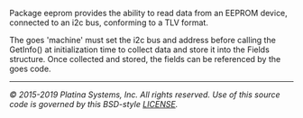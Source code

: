 Package eeprom provides the ability to read data from an EEPROM device,
connected to an i2c bus, conforming to a TLV format.

The goes 'machine' must set the i2c bus and address before calling the
GetInfo() at initialization time to collect data and store it into the
Fields structure. Once collected and stored, the fields can be referenced by
the goes code.

---

*&copy; 2015-2019 Platina Systems, Inc. All rights reserved.
Use of this source code is governed by this BSD-style [LICENSE].*

[LICENSE]: ../LICENSE
